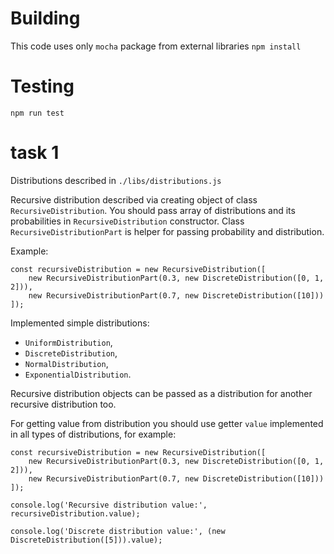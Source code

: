 # Building
This code uses only `mocha` package from external libraries
`npm install`

# Testing
`npm run test`

# task 1
Distributions described in `./libs/distributions.js`

Recursive distribution described via creating object of class `RecursiveDistribution`.
You should pass array of distributions and its probabilities in `RecursiveDistribution` constructor.
Class `RecursiveDistributionPart` is helper for passing probability and distribution.

Example:
```
const recursiveDistribution = new RecursiveDistribution([
    new RecursiveDistributionPart(0.3, new DiscreteDistribution([0, 1, 2])),
    new RecursiveDistributionPart(0.7, new DiscreteDistribution([10]))
]);
```

Implemented simple distributions:
- `UniformDistribution`,
- `DiscreteDistribution`,
- `NormalDistribution`,
- `ExponentialDistribution`.

Recursive distribution objects can be passed as a distribution for another recursive distribution too.

For getting value from distribution you should use getter `value` implemented in all types of distributions, for example:
```
const recursiveDistribution = new RecursiveDistribution([
    new RecursiveDistributionPart(0.3, new DiscreteDistribution([0, 1, 2])),
    new RecursiveDistributionPart(0.7, new DiscreteDistribution([10]))
]);

console.log('Recursive distribution value:', recursiveDistribution.value);

console.log('Discrete distribution value:', (new DiscreteDistribution([5])).value);
```